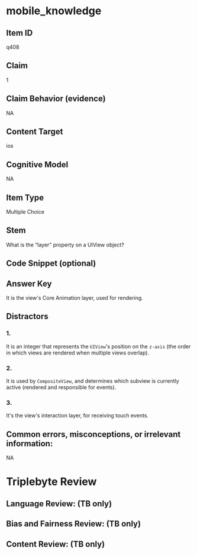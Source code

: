 # mobile_knowledge

## Item ID
q408

## Claim
1

## Claim Behavior (evidence)
NA

## Content Target
ios

## Cognitive Model
NA

## Item Type
Multiple Choice

## Stem
What is the “layer” property on a UIView object?

## Code Snippet (optional)


## Answer Key
It is the view's Core Animation layer, used for rendering.

## Distractors

### 1.
It is an integer that represents the `UIView`'s position on the `z-axis` (the order in which views are rendered when multiple views overlap).

### 2.
It is used by `CompositeView`, and determines which subview is currently active (rendered and responsible for events).

### 3.
It's the view's interaction layer,  for receiving touch events.

## Common errors, misconceptions, or irrelevant information:
NA

# Triplebyte Review


## Language Review: (TB only)


## Bias and Fairness Review: (TB only)


## Content Review: (TB only)

